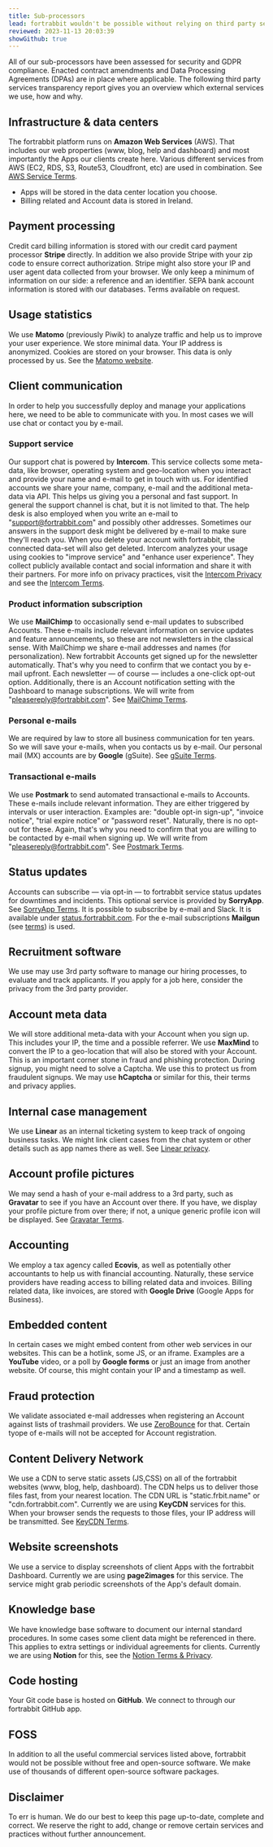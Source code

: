 ```yaml
---
title: Sub-processors
lead: fortrabbit wouldn't be possible without relying on third party services. We have carefully reviewed and chosen our business partners. We have mapped all data we share with third party providers, the kind of data collected and to which geographical destinations it is transferred.
reviewed: 2023-11-13 20:03:39
showGithub: true
---
```


All of our sub-processors have been assessed for security and GDPR compliance. Enacted contract amendments and Data Processing Agreements (DPAs) are in place where applicable. The following third party services transparency report gives you an overview which external services we use, how and why.

## Infrastructure & data centers

The fortrabbit platform runs on **Amazon Web Services** (AWS). That includes our web properties (www, blog, help and dashboard) and most importantly the Apps our clients create here. Various different services from AWS (EC2, RDS, S3, Route53, Cloudfront, etc) are used in combination. See [AWS Service Terms](https://aws.amazon.com/service-terms).

- Apps will be stored in the data center location you choose.
- Billing related and Account data is stored in Ireland.

## Payment processing

Credit card billing information is stored with our credit card payment processor **Stripe** directly. In addition we also provide Stripe with your zip code to ensure correct authorization. Stripe might also store your IP and user agent data collected from your browser. We only keep a minimum of information on our side: a reference and an identifier. SEPA bank account information is stored with our databases. Terms available on request.

## Usage statistics

We use **Matomo** (previously Piwik) to analyze traffic and help us to improve your user experience. We store minimal data. Your IP address is anonymized. Cookies are stored on your browser. This data is only processed by us. See the [Matomo website](https://matomo.org).

## Client communication

In order to help you successfully deploy and manage your applications here, we need to be able to communicate with you. In most cases we will use chat or contact you by e-mail.

### Support service

Our support chat is powered by **Intercom**. This service collects some meta-data, like browser, operating system and geo-location when you interact and provide your name and e-mail to get in touch with us. For identified accounts we share your name, company, e-mail and the additional meta-data via API. This helps us giving you a personal and fast support. In general the support channel is chat, but it is not limited to that. The help desk is also employed when you write an e-mail to "<support@fortrabbit.com>" and possibly other addresses. Sometimes our answers in the support desk might be delivered by e-mail to make sure they'll reach you. When you delete your account with fortrabbit, the connected data-set will also get deleted. Intercom analyzes your usage using cookies to "improve service" and "enhance user experience". They collect publicly available contact and social information and share it with their partners. For more info on privacy practices, visit the [Intercom Privacy](https://www.intercom.com/terms-and-policies#privacy) and see the [Intercom Terms](https://www.intercom.com/terms-and-policies#terms).

### Product information subscription

We use **MailChimp** to occasionally send e-mail updates to subscribed Accounts. These e-mails include relevant information on service updates and feature announcements, so these are not newsletters in the classical sense. With MailChimp we share e-mail addresses and names (for personalization). New fortrabbit Accounts get signed up for the newsletter automatically. That's why you need to confirm that we contact you by e-mail upfront. Each newsletter — of course — includes a one-click opt-out option. Additionally, there is an Account notification setting with the Dashboard to manage subscriptions. We will write from "<pleasereply@fortrabbit.com>". See [MailChimp Terms](https://mailchimp.com/legal/terms).

### Personal e-mails

We are required by law to store all business communication for ten years. So we will save your e-mails, when you contacts us by e-mail. Our personal mail (MX) accounts are by **Google** (gSuite). See [gSuite Terms](https://gsuite.google.com/terms/standard_terms_checkout.html).

### Transactional e-mails

We use **Postmark** to send automated transactional e-mails to Accounts. These e-mails include relevant information. They are either triggered by intervals or user interaction. Examples are: "double opt-in sign-up", "invoice notice", "trial expire notice" or "password reset". Naturally, there is no opt-out for these. Again, that's why you need to confirm that you are willing to be contacted by e-mail when signing up. We will write from "<pleasereply@fortrabbit.com>". See [Postmark Terms](https://postmarkapp.com/terms-of-service).

## Status updates

Accounts can subscribe — via opt-in — to fortrabbit service status updates for downtimes and incidents. This optional service is provided by **SorryApp**. See [SorryApp Terms](https://www.sorryapp.com/terms-of-service.html). It is possible to subscribe by e-mail and Slack. It is available under [status.fortrabbit.com](http://status.fortrabbit.com). For the e-mail subscriptions **Mailgun** (see [terms](https://www.mailgun.com/terms)) is used.

## Recruitment software

We use may use 3rd party software to manage our hiring processes, to evaluate and track applicants. If you apply for a job here, consider the privacy from the 3rd party provider.

## Account meta data

We will store additional meta-data with your Account when you sign up. This includes your IP, the time and a possible referrer. We use **MaxMind** to convert the IP to a geo-location that will also be stored with your Account. This is an important corner stone in fraud and phishing protection. During signup, you might need to solve a Captcha. We use this to protect us from fraudulent signups. We may use **hCaptcha** or similar for this, their terms and privacy applies.

## Internal case management

We use **Linear** as an internal ticketing system to keep track of ongoing business tasks. We might link client cases from the chat system or other details such as app names there as well. See [Linear privacy](https://linear.app/privacy).

## Account profile pictures

We may send a hash of your e-mail address to a 3rd party, such as **Gravatar** to see if you have an Account over there. If you have, we display your profile picture from over there; if not, a unique generic profile icon will be displayed. See [Gravatar Terms](https://en.gravatar.com/site/terms-of-service).

## Accounting

We employ a tax agency called **Ecovis**, as well as potentially other accountants to help us with financial accounting. Naturally, these service providers have reading access to billing related data and invoices. Billing related data, like invoices, are stored with **Google Drive** (Google Apps for Business).

## Embedded content

In certain cases we might embed content from other web services in our websites. This can be a hotlink, some JS, or an iframe. Examples are a **YouTube** video, or a poll by **Google forms** or just an image from another website. Of course, this might contain your IP and a timestamp as well.

## Fraud protection

We validate associated e-mail addresses when registering an Account against lists of trashmail providers. We use [ZeroBounce](https://www.zerobounce.net) for that. Certain tyope of e-mails will not be accepted for Account registration.

## Content Delivery Network

We use a CDN to serve static assets (JS,CSS) on all of the fortrabbit websites (www, blog, help, dashboard). The CDN helps us to deliver those files fast, from your nearest location. The CDN URL is "static.frbit.name" or "cdn.fortrabbit.com". Currently we are using **KeyCDN** services for this. When your browser sends the requests to those files, your IP address will be transmitted. See [KeyCDN Terms](https://www.keycdn.com/terms).

## Website screenshots

We use a service to display screenshots of client Apps with the fortrabbit Dashboard. Currently we are using **page2images** for this service. The service might grab periodic screenshots of the App's default domain.

## Knowledge base

We have knowledge base software to document our internal standard procedures. In some cases some client data might be referenced in there. This applies to extra settings or individual agreements for clients. Currently we are using **Notion** for this, see the [Notion Terms & Privacy](https://www.notion.so/Terms-and-Privacy-28ffdd083dc3473e9c2da6ec011b58ac).

## Code hosting

Your Git code base is hosted on **GitHub**. We connect to through our fortrabbit GitHub app.

## FOSS

In addition to all the useful commercial services listed above, fortrabbit would not be possible without free and open-source software. We make use of thousands of different open-source software packages.

## Disclaimer

To err is human. We do our best to keep this page up-to-date, complete and correct. We reserve the right to add, change or remove certain services and practices without further announcement.
